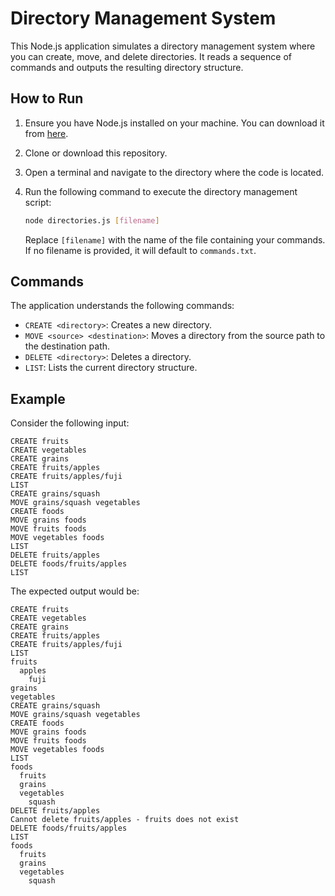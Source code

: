 # Directory Management System

This Node.js application simulates a directory management system where you can create, move, and delete directories. It reads a sequence of commands and outputs the resulting directory structure.

## How to Run

1. Ensure you have Node.js installed on your machine. You can download it from [here](https://nodejs.org/).

2. Clone or download this repository.

3. Open a terminal and navigate to the directory where the code is located.

4. Run the following command to execute the directory management script:

    ```bash
    node directories.js [filename]
    ```

    Replace `[filename]` with the name of the file containing your commands. If no filename is provided, it will default to `commands.txt`.

## Commands

The application understands the following commands:

- `CREATE <directory>`: Creates a new directory.
- `MOVE <source> <destination>`: Moves a directory from the source path to the destination path.
- `DELETE <directory>`: Deletes a directory.
- `LIST`: Lists the current directory structure.

## Example

Consider the following input:

```plaintext
CREATE fruits
CREATE vegetables
CREATE grains
CREATE fruits/apples
CREATE fruits/apples/fuji
LIST
CREATE grains/squash
MOVE grains/squash vegetables
CREATE foods
MOVE grains foods
MOVE fruits foods
MOVE vegetables foods
LIST
DELETE fruits/apples
DELETE foods/fruits/apples
LIST
```

The expected output would be:



```plaintext
CREATE fruits
CREATE vegetables
CREATE grains
CREATE fruits/apples
CREATE fruits/apples/fuji
LIST
fruits
  apples
    fuji
grains
vegetables
CREATE grains/squash
MOVE grains/squash vegetables
CREATE foods
MOVE grains foods
MOVE fruits foods
MOVE vegetables foods
LIST
foods
  fruits
  grains
  vegetables
    squash
DELETE fruits/apples
Cannot delete fruits/apples - fruits does not exist
DELETE foods/fruits/apples
LIST
foods
  fruits
  grains
  vegetables
    squash

```

